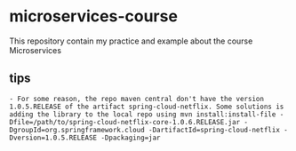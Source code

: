 # microservices-course
This repository contain my practice and example about the course Microservices

## tips
    - For some reason, the repo maven central don't have the version 1.0.5.RELEASE of the artifact spring-cloud-netflix. Some solutions is adding the library to the local repo using mvn install:install-file -Dfile=/path/to/spring-cloud-netflix-core-1.0.6.RELEASE.jar -DgroupId=org.springframework.cloud -DartifactId=spring-cloud-netflix -Dversion=1.0.5.RELEASE -Dpackaging=jar


